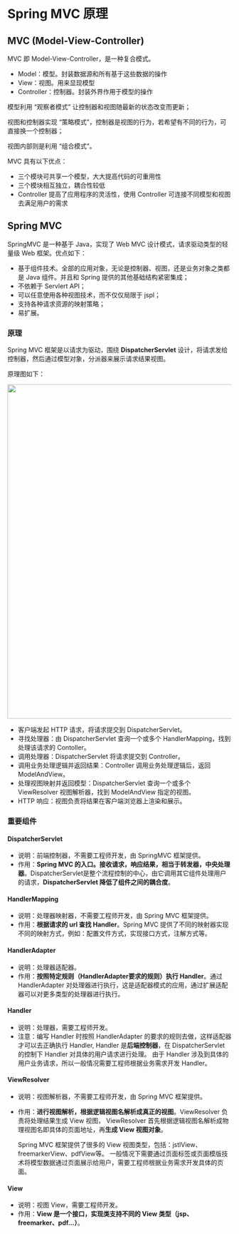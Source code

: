 # Spring MVC 原理

## MVC (Model-View-Controller)

MVC 即 Model-View-Controller，是一种复合模式。

- Model：模型。封装数据源和所有基于这些数据的操作
- View：视图。用来显现模型
- Controller：控制器。封装外界作用于模型的操作

模型利用 “观察者模式” 让控制器和视图随最新的状态改变而更新；

视图和控制器实现 “策略模式”，控制器是视图的行为，若希望有不同的行为，可直接换一个控制器；

视图内部则是利用 “组合模式”。

MVC 具有以下优点：

- 三个模块可共享一个模型，大大提高代码的可重用性
- 三个模块相互独立，耦合性较低
- Controller 提高了应用程序的灵活性，使用 Controller 可连接不同模型和视图去满足用户的需求

## Spring MVC

SpringMVC 是一种基于 Java，实现了 Web MVC 设计模式，请求驱动类型的轻量级 Web 框架。优点如下：

- 基于组件技术。全部的应用对象，无论是控制器、视图，还是业务对象之类都是 Java 组件。并且和 Spring 提供的其他基础结构紧密集成；
- 不依赖于 Servlert API；
- 可以任意使用各种视图技术，而不仅仅局限于 jspl；
- 支持各种请求资源的映射策略；
- 易扩展。

### 原理

Spring MVC 框架是以请求为驱动，围绕  **DispatcherServlet** 设计，将请求发给控制器，然后通过模型对象，分派器来展示请求结果视图。

原理图如下：

<div align="center"><img src="https://gitee.com/duhouan/ImagePro/raw/master/java-notes/spring/springmvc_1.png" width="750px"/></div>



- 客户端发起 HTTP 请求，将请求提交到 DispatcherServlet。
- 寻找处理器：由 DispatcherServlet 查询一个或多个 HandlerMapping，找到处理该请求的 Contoller。
- 调用处理器：DispatcherServlet 将请求提交到 Controller。
- 调用业务处理逻辑并返回结果：Controller 调用业务处理逻辑后，返回 ModelAndView。
- 处理视图映射并返回模型：DispatcherServlet 查询一个或多个 ViewResolver 视图解析器，找到 ModelAndView 指定的视图。
- HTTP 响应：视图负责将结果在客户端浏览器上渲染和展示。

### 重要组件

#### DispatcherServlet

- 说明：前端控制器，不需要工程师开发，由 SpringMVC 框架提供。
- 作用：**Spring MVC 的入口。接收请求，响应结果，相当于转发器，中央处理器**。DispatcherServlet是整个流程控制的中心，由它调用其它组件处理用户的请求，**DispatcherServlet 降低了组件之间的耦合度**。

#### HandlerMapping

- 说明：处理器映射器，不需要工程师开发，由 Spring MVC 框架提供。
- 作用：**根据请求的 url 查找 Handler**。Spring MVC 提供了不同的映射器实现不同的映射方式，例如：配置文件方式，实现接口方式，注解方式等。

#### HandlerAdapter

- 说明：处理器适配器。
- 作用：**按照特定规则（HandlerAdapter要求的规则）执行 Handler**。通过 HandlerAdapter 对处理器进行执行，这是适配器模式的应用，通过扩展适配器可以对更多类型的处理器进行执行。

#### Handler

- 说明：处理器，需要工程师开发。
- 注意：编写 Handler 时按照 HandlerAdapter 的要求的规则去做，这样适配器才可以去正确执行 Handler, Handler 是**后端控制器**，在 DispatcherServlet 的控制下 Handler 对具体的用户请求进行处理。 由于 Handler 涉及到具体的用户业务请求，所以一般情况需要工程师根据业务需求开发 Handler。

#### ViewResolver

- 说明：视图解析器，不需要工程师开发，由 Spring MVC 框架提供。

- 作用：**进行视图解析，根据逻辑视图名解析成真正的视图**。ViewResolver 负责将处理结果生成 View 视图， ViewResolver 首先根据逻辑视图名解析成物理视图名即具体的页面地址，再**生成 View 视图对象**。

  Spring MVC 框架提供了很多的 View 视图类型，包括：jstlView、freemarkerView、pdfView等。 一般情况下需要通过页面标签或页面模版技术将模型数据通过页面展示给用户，需要工程师根据业务需求开发具体的页面。

#### View

- 说明：视图 View，需要工程师开发。
- 作用：**View 是一个接口，实现类支持不同的 View 类型（jsp、freemarker、pdf…）**。
